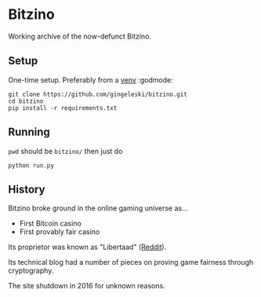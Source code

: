 # Bitzino

Working archive of the now-defunct Bitzino.

## Setup

One-time setup. Preferably from a [venv](https://docs.python.org/3/tutorial/venv.html) :godmode:

```
git clone https://github.com/gingeleski/bitzino.git
cd bitzino
pip install -r requirements.txt
```

## Running

`pwd` should be `bitzino/` then just do

```
python run.py
```

## History

Bitzino broke ground in the online gaming universe as...

- First Bitcoin casino
- First provably fair casino

Its proprietor was known as "Libertaad" ([Reddit](https://www.reddit.com/user/libertaad)).

Its technical blog had a number of pieces on proving game fairness through cryptography.

The site shutdown in 2016 for unknown reasons.
